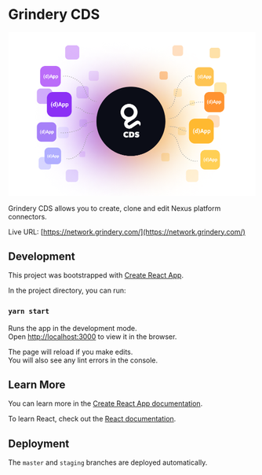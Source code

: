 # Grindery CDS

<p align="center">
    <img src="./public/images/welcome.svg?raw=true" alt="Grindery CDS welcome image" />
</p>

Grindery CDS allows you to create, clone and edit Nexus platform
connectors.

Live URL: [https://network.grindery.com/](https://network.grindery.com/)

## Development

This project was bootstrapped with [Create React App](https://github.com/facebook/create-react-app).

In the project directory, you can run:

### `yarn start`

Runs the app in the development mode.\
Open [http://localhost:3000](http://localhost:3000) to view it in the browser.

The page will reload if you make edits.\
You will also see any lint errors in the console.

## Learn More

You can learn more in the [Create React App documentation](https://facebook.github.io/create-react-app/docs/getting-started).

To learn React, check out the [React documentation](https://reactjs.org/).

## Deployment

The `master` and `staging` branches are deployed automatically.
